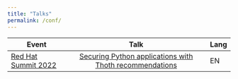 ```yaml
---
title: "Talks"
permalink: /conf/
---
```


| Event         | Talk  | Lang |
|---------------|:------:|------|
| [Red Hat Summit 2022](https://www.redhat.com/en/summit) | [Securing Python applications with Thoth recommendations](https://events.experiences.redhat.com/widget/redhat/sum22/SessionCatalog22/session/16396653159380015xT4) | EN |